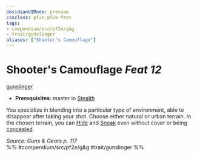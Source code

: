 ```yaml
---
obsidianUIMode: preview
cssclass: pf2e,pf2e-feat
tags:
- compendium/src/pf2e/g&g
- trait/gunslinger
aliases: ["Shooter's Camouflage"]
---
```

# Shooter's Camouflage  *Feat 12*  
[gunslinger](../../rules/traits/gunslinger-g-g.md)  

- **Prerequisites**: master in [Stealth](../skills.md#Stealth)

You specialize in blending into a particular type of environment, able to disappear after taking your shot. Choose either natural or urban terrain. In the chosen terrain, you can [Hide](../../rules/actions/hide.md) and [Sneak](../../rules/actions/sneak.md) even without cover or being [concealed](../../rules/conditions.md#Concealed).

*Source: Guns & Gears p. 117*  
%% #compendium/src/pf2e/g&g #trait/gunslinger %%